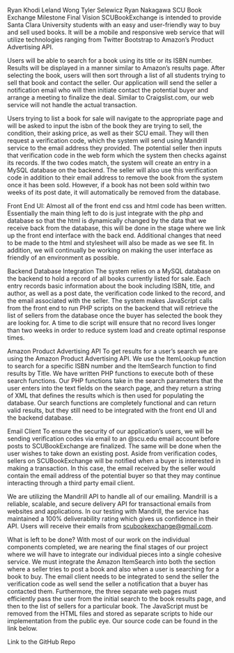 ﻿Ryan Khodi
Leland Wong
Tyler Selewicz
Ryan Nakagawa
SCU Book Exchange Milestone
Final Vision
        SCUBookExchange is intended to provide Santa Clara University students with an easy and user-friendly way to buy and sell used books. It will be a mobile and responsive web service that will utilize technologies ranging from Twitter Bootstrap to Amazon’s Product Advertising API. 


Users will be able to search for a book using its title or its ISBN number. Results will be displayed in a manner similar to Amazon’s results page. After selecting the book, users will then sort through a list of all students trying to sell that book and contact the seller. Our application will send the seller a notification email who will then initiate contact the potential buyer and arrange a meeting to finalize the deal. Similar to Craigslist.com, our web service will not handle the actual transaction.


Users trying to list a book for sale will navigate to the appropriate page and will be asked to input the isbn of the book they are trying to sell, the condition, their asking price, as well as their SCU email. They will then request a verification code, which the system will send using Mandrill service to the email address they provided. The potential seller then inputs that verification code in the web form which the system then checks against its records. If the two codes match, the system will create an entry in a MySQL database on the backend. The seller will also use this verification code in addition to their email address to remove the book from the system once it has been sold. However, if a book has not been sold within two weeks of its post date, it will automatically be removed from the database. 


Front End UI:
        Almost all of the front end css and html code has been written. Essentially the main thing left to do is just integrate with the php and database so that the html is dynamically changed by the data that we receive back from the database, this will be done in the stage where we link up the front end interface with the back end. Additional changes that need to be made to the html and stylesheet will also be made as we see fit. In addition, we will continually be working on making the user interface as friendly of an environment as possible. 


Backend Database Integration
        The system relies on a MySQL database on the backend to hold a record of all books currently listed for sale. Each entry records basic information about the book including ISBN, title, and author, as well as a post date, the verification code linked to the record, and the email associated with the seller. The system makes JavaScript calls from the front end to run PHP scripts on the backend that will retrieve the list of sellers from the database once the buyer has selected the book they are looking for. A time to die script will ensure that no record lives longer than two weeks in order to reduce system load and create optimal response times. 
        
Amazon Product Advertising API
        To get results for a user’s search we are using the Amazon Product Advertising API. We use the ItemLookup function to search for a specific ISBN number and the ItemSearch function to find results by Title. We have written PHP functions to execute both of these search functions. Our PHP functions take in the search parameters that the user enters into the text fields on the search page, and they return a string of XML that defines the results which is then used for populating the database. Our search functions are completely functional and can return valid results, but they still need to be integrated with the front end UI and the backend database.  


Email Client
        To ensure the security of our application’s users, we will be sending verification codes via email to an @scu.edu email account before posts to SCUBookExchange are finalized.  The same will be done when the user wishes to take down an existing post.  Aside from verification codes, sellers on SCUBookExchange will be notified when a buyer is interested in making a transaction.  In this case, the email received by the seller would contain the email address of the potential buyer so that they may continue interacting through a third party email client.


We are utilizing the Mandrill API to handle all of our emailing.  Mandrill is a reliable, scalable, and secure delivery API for transactional emails from websites and applications.  In our testing with Mandrill, the service has maintained a 100% deliverability rating which gives us confidence in their API.  Users will receive their emails from scubookexchange@gmail.com.  


What is left to be done?
With most of our work on the individual components completed, we are nearing the final stages of our project where we will have to integrate our individual pieces into a single cohesive service. We must integrate the Amazon ItemSearch into both the section where a seller tries to post a book and also when a user is searching for a book to buy. The email client needs to be integrated to send the seller the verification code as well send the seller a notification that a buyer has contacted them. 
Furthermore, the three separate web pages must efficiently pass the user from the initial search to the book results page, and then to the list of sellers for a particular book. The JavaScript must be removed from the HTML files and stored as separate scripts to hide our implementation from the public eye. Our source code can be found in the link below.




Link to the GitHub Repo
